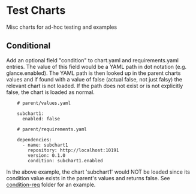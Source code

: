 # Test Charts

Misc charts for ad-hoc testing and examples

## Conditional

Add an optional field "condition" to chart.yaml and requirements.yaml entries. The value of this field would be a YAML path in dot notation (e.g. glance.enabled). The YAML path is then looked up in the parent charts values and if found with a value of false (actual false, not just falsy) the relevant chart is not loaded. If the path does not exist or is not explicitly false, the chart is loaded as normal. 

````
	# parent/values.yaml

	subchart1:
	  enabled: false

````

````
	# parent/requirements.yaml

	dependencies:
	  - name: subchart1
	    repository: http://localhost:10191
	    version: 0.1.0
	    condition: subchart1.enabled

````

In the above example, the chart 'subchart1' would NOT be loaded since its condition value exists in the parent's values and returns false.
See [condition-req](https://github.com/jascott1/testchart/tree/master/condition-req) folder for an example.


